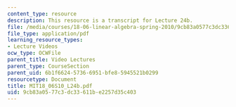 ```yaml
---
content_type: resource
description: This resource is a transcript for Lecture 24b.
file: /media/courses/18-06-linear-algebra-spring-2010/9cb83a0577c3dc33611be2257d35c403_MIT18_06S10_L24b.pdf
file_type: application/pdf
learning_resource_types:
- Lecture Videos
ocw_type: OCWFile
parent_title: Video Lectures
parent_type: CourseSection
parent_uid: 6b1f6624-5736-6951-bfe8-5945521b0299
resourcetype: Document
title: MIT18_06S10_L24b.pdf
uid: 9cb83a05-77c3-dc33-611b-e2257d35c403
---
```

